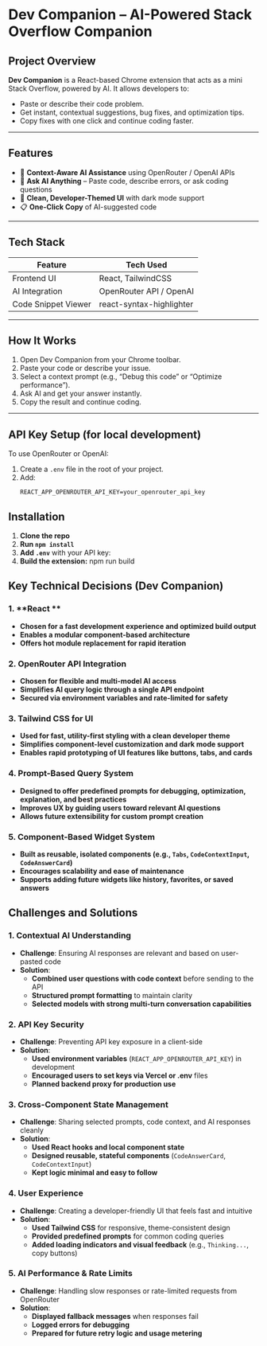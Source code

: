 # Dev Companion – AI-Powered Stack Overflow Companion 

## Project Overview

**Dev Companion** is a React-based Chrome extension that acts as a mini Stack Overflow, powered by AI. It allows developers to:
- Paste or describe their code problem.
- Get instant, contextual suggestions, bug fixes, and optimization tips.
- Copy fixes with one click and continue coding faster.

---

## Features

- 🧠 **Context-Aware AI Assistance** using OpenRouter / OpenAI APIs  
- 💬 **Ask AI Anything** – Paste code, describe errors, or ask coding questions
- 🎨 **Clean, Developer-Themed UI** with dark mode support
- 📋 **One-Click Copy** of AI-suggested code


---

## Tech Stack

| Feature                     | Tech Used                             |
|-----------------------------|----------------------------------------|
| Frontend UI                 | React, TailwindCSS                     |
| AI Integration              | OpenRouter API / OpenAI                |                              
| Code Snippet Viewer         | react-syntax-highlighter               |

---
## How It Works

1. Open Dev Companion from your Chrome toolbar.
2. Paste your code or describe your issue.
3. Select a context prompt (e.g., “Debug this code” or “Optimize performance”).
4. Ask AI and get your answer instantly.
5. Copy the result and continue coding.

---
## API Key Setup (for local development)

To use OpenRouter or OpenAI:
1. Create a `.env` file in the root of your project.
2. Add:
   ```env
   REACT_APP_OPENROUTER_API_KEY=your_openrouter_api_key

## Installation

1. **Clone the repo**
2. **Run `npm install`**
3. **Add `.env`** with your API key:
4. **Build the extension:**
npm run build

## Key Technical Decisions (Dev Companion)

### 1. **React **
- **Chosen for a fast development experience and optimized build output**
- **Enables a modular component-based architecture**
- **Offers hot module replacement for rapid iteration**


### 2. **OpenRouter API Integration**
- **Chosen for flexible and multi-model AI access**
- **Simplifies AI query logic through a single API endpoint**
- **Secured via environment variables and rate-limited for safety**

### 3. **Tailwind CSS for UI**
- **Used for fast, utility-first styling with a clean developer theme**
- **Simplifies component-level customization and dark mode support**
- **Enables rapid prototyping of UI features like buttons, tabs, and cards**

### 4. **Prompt-Based Query System**
- **Designed to offer predefined prompts for debugging, optimization, explanation, and best practices**
- **Improves UX by guiding users toward relevant AI questions**
- **Allows future extensibility for custom prompt creation**

### 5. **Component-Based Widget System**
- **Built as reusable, isolated components (e.g., `Tabs`, `CodeContextInput`, `CodeAnswerCard`)**
- **Encourages scalability and ease of maintenance**
- **Supports adding future widgets like history, favorites, or saved answers**


## Challenges and Solutions

### 1. **Contextual AI Understanding**
- **Challenge**: Ensuring AI responses are relevant and based on user-pasted code
- **Solution**:
  - **Combined user questions with code context** before sending to the API
  - **Structured prompt formatting** to maintain clarity
  - **Selected models with strong multi-turn conversation capabilities**

### 2. **API Key Security**
- **Challenge**: Preventing API key exposure in a client-side 
- **Solution**:
  - **Used environment variables** (`REACT_APP_OPENROUTER_API_KEY`) in development
  - **Encouraged users to set keys via Vercel or .env** files
  - **Planned backend proxy for production use**


### 3. **Cross-Component State Management**
- **Challenge**: Sharing selected prompts, code context, and AI responses cleanly
- **Solution**:
  - **Used React hooks and local component state**
  - **Designed reusable, stateful components** (`CodeAnswerCard`, `CodeContextInput`)
  - **Kept logic minimal and easy to follow**

### 4. **User Experience**
- **Challenge**: Creating a developer-friendly UI that feels fast and intuitive
- **Solution**:
  - **Used Tailwind CSS** for responsive, theme-consistent design
  - **Provided predefined prompts** for common coding queries
  - **Added loading indicators and visual feedback** (e.g., `Thinking...`, copy buttons)

### 5. **AI Performance & Rate Limits**
- **Challenge**: Handling slow responses or rate-limited requests from OpenRouter
- **Solution**:
  - **Displayed fallback messages** when responses fail
  - **Logged errors for debugging**
  - **Prepared for future retry logic and usage metering**


